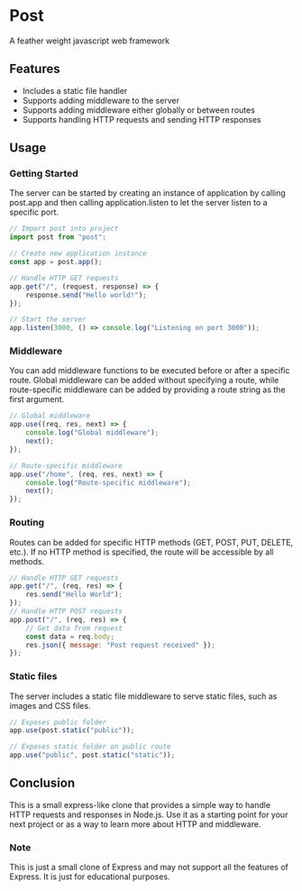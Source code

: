 # Post
A feather weight javascript web framework

## Features
- Includes a static file handler
- Supports adding middleware to the server
- Supports adding middleware either globally or between routes
- Supports handling HTTP requests and sending HTTP responses

## Usage

### Getting Started
The server can be started by creating an instance of application by calling post.app and then calling application.listen to let the server listen to a specific port.
```js
// Import post into project
import post from "post";

// Create new application instance
const app = post.app();

// Handle HTTP GET requests
app.get("/", (request, response) => {
    response.send("Hello world!");
});

// Start the server
app.listen(3000, () => console.log("Listening on port 3000"));
```

### Middleware
You can add middleware functions to be executed before or after a specific route. Global middleware can be added without specifying a route, while route-specific middleware can be added by providing a route string as the first argument.
```js
// Global middleware
app.use((req, res, next) => {
    console.log("Global middleware");
    next();
});

// Route-specific middleware
app.use("/home", (req, res, next) => {
    console.log("Route-specific middleware");
    next();
});
```

### Routing
Routes can be added for specific HTTP methods (GET, POST, PUT, DELETE, etc.). If no HTTP method is specified, the route will be accessible by all methods.
```js
// Handle HTTP GET requests
app.get("/", (req, res) => {
    res.send("Hello World");
});
// Handle HTTP POST requests
app.post("/", (req, res) => {
    // Get data from request
    const data = req.body; 
    res.json({ message: "Post request received" });
});
```

### Static files
The server includes a static file middleware to serve static files, such as images and CSS files.
```js
// Exposes public folder
app.use(post.static("public"));

// Exposes static folder on public route 
app.use("public", post.static("static"));
```

## Conclusion
This is a small express-like clone that provides a simple way to handle HTTP requests and responses in Node.js. Use it as a starting point for your next project or as a way to learn more about HTTP and middleware.

### Note
This is just a small clone of Express and may not support all the features of Express. It is just for educational purposes.